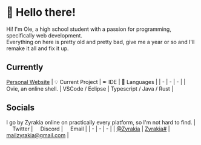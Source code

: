 # 👋 Hello there!

Hi! I'm Ole, a high school student with a passion for programming, specifically web development.<br>
Everything on here is pretty old and pretty bad, give me a year or so and I'll remake it all and fix it up.

## Currently

<a href="https://zyrakia.github.io">Personal Website</a>
| 💡 Current Project | ✒ IDE | 💜 Languages |
| - | - | - |
| Ovie, an online shell. | VSCode / Eclipse | Typescript / Java / Rust |

## Socials

I go by Zyrakia online on practically every platform, so I'm not hard to find.
| <img width="12px" src="https://cdn.iconscout.com/icon/free/png-64/twitter-87-432551.png"> Twitter | <img width="12px" src="https://cdn.iconscout.com/icon/free/png-64/discord-1863643-1581238.png"> Discord | <img width="12px" src="https://cdn.iconscout.com/icon/free/png-64/gmail-30-722694.png"> Email |
| - | - | - |
| <a href="https://twitter.com/zyrakia">@Zyrakia</a> | <a href="http://discord.com/users/243522319664807937">Zyrakia#</a> | mailzyrakia@gmail.com |
